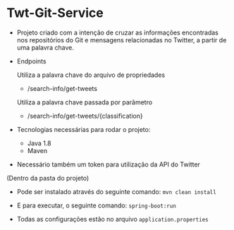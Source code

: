 # Twt-Git-Service

* Projeto criado com a intenção de cruzar as informações
 encontradas nos repositórios do Git e mensagens relacionadas no Twitter,
 a partir de uma palavra chave.
 
* Endpoints

  
  Utiliza a palavra chave do arquivo de propriedades
  * /search-info/get-tweets
  
  Utiliza a palavra chave passada por parâmetro
  * /search-info/get-tweets/{classification}   
 
 
 
* Tecnologias necessárias para rodar o projeto:
  * Java 1.8
  * Maven
* Necessário também um token para utilização da API do Twitter

(Dentro da pasta do projeto)
* Pode ser instalado através do seguinte comando: `mvn clean install`
* E para executar, o seguinte comando: `spring-boot:run`

* Todas as configurações estão no arquivo `application.properties`

